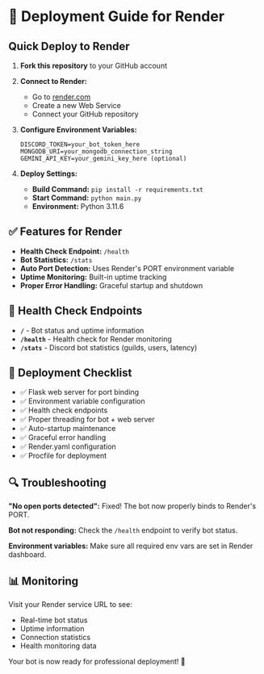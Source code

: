 # 🚀 Deployment Guide for Render

## Quick Deploy to Render

1. **Fork this repository** to your GitHub account

2. **Connect to Render:**
   - Go to [render.com](https://render.com)
   - Create a new Web Service
   - Connect your GitHub repository

3. **Configure Environment Variables:**
   ```
   DISCORD_TOKEN=your_bot_token_here
   MONGODB_URI=your_mongodb_connection_string
   GEMINI_API_KEY=your_gemini_key_here (optional)
   ```

4. **Deploy Settings:**
   - **Build Command:** `pip install -r requirements.txt`
   - **Start Command:** `python main.py`
   - **Environment:** Python 3.11.6

## ✅ Features for Render

- **Health Check Endpoint:** `/health`
- **Bot Statistics:** `/stats`  
- **Auto Port Detection:** Uses Render's PORT environment variable
- **Uptime Monitoring:** Built-in uptime tracking
- **Proper Error Handling:** Graceful startup and shutdown

## 🔧 Health Check Endpoints

- **`/`** - Bot status and uptime information
- **`/health`** - Health check for Render monitoring
- **`/stats`** - Discord bot statistics (guilds, users, latency)

## 🎯 Deployment Checklist

- ✅ Flask web server for port binding
- ✅ Environment variable configuration
- ✅ Health check endpoints
- ✅ Proper threading for bot + web server
- ✅ Auto-startup maintenance
- ✅ Graceful error handling
- ✅ Render.yaml configuration
- ✅ Procfile for deployment

## 🔍 Troubleshooting

**"No open ports detected":** Fixed! The bot now properly binds to Render's PORT.

**Bot not responding:** Check the `/health` endpoint to verify bot status.

**Environment variables:** Make sure all required env vars are set in Render dashboard.

## 📊 Monitoring

Visit your Render service URL to see:
- Real-time bot status
- Uptime information  
- Connection statistics
- Health monitoring data

Your bot is now ready for professional deployment! 🎉